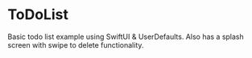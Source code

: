 # ToDoList
Basic todo list example using SwiftUI & UserDefaults. 
Also has a splash screen with swipe to delete functionality.


